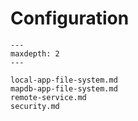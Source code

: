 # Configuration
```{toctree}
---
maxdepth: 2
---

local-app-file-system.md
mapdb-app-file-system.md
remote-service.md
security.md
```